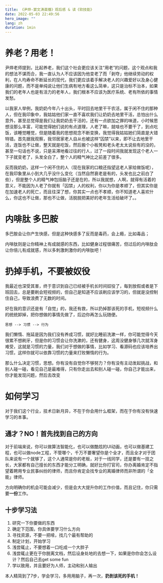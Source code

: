 ```yaml
---
title: 《尹烨-窦文涛直播》观后感 & 读《软技能》
date: 2022-05-03 22:49:56
hero_image: ""
lang: zh
duration: 1min
---
```




# 养老？用老！
尹烨老师提到，比起养老，我们这个社会更应该关注“用老”的问题，这个观点和我的想法不谋而合，我一直认为人不应该因为他变老了而「剥夺」他继续劳动的权利，在人均寿命不断延长的现代，我们更应该着手解决老人的兴趣爱好以及身心健康的问题，而不是单纯说让他们生病有地方看这么简单，这只是治标不治本，如果我们的老年人也是有活力的老年人，我们根本不应该为医疗系统、老有所依的事情发愁。

以我家人举例，我奶奶今年八十出头，平时回去地里干干农活，属于闲不住的那种人，但在我印象中，我姑姑他们家一直不喜欢我们让奶奶去地里干活，总怕出什么意外，甚至总觉得是我们让我奶奶去干活的，还有一点欲加之罪的味道，小时候思想没那么丰富，可能觉得她们说的有点道理，人老了嘛，就啥也不要干了，到点吃饭，该睡觉睡觉，但是随着我的思想观念不断变换，我觉得我姑姑她们简直是大错特错。首先据我观察，我邻居家老人自从也被这样“囚禁”以来，即不让去地里干活，连饭也不让做，整天就是吃饭，然后搬个小板凳和老头老太太说些有的没的，甚至一句话也不说，只是呆滞地看过往的行人，过了一段时间我就发现这个老人一下子就变老了，头发全白了，整个人的精气神比之前差了很多。

反而我奶奶，这样一个闲不住的人（现在我家的口粮还指望这老人家给做饭呢），在我印象里从小到大几乎没什么变化（当然自然衰老是有的，头发也比之前白了些），但是整个人的精气神包括脑子还是在的，所以我就想，人啊，就得有活着的意义，不能因为人老了你就有「囚禁」人的权利，你以为你是孝顺了，但其实你是在加速老人的死亡，而且往深了想，你其实一点也不孝顺，你不知道老人喜欢什么，你这也不让做，那也不让做，活脱脱把美好的老年生活给破坏了。。

# 内啡肽 多巴胺

多巴胺会让你产生快感，但是这种快感多了反而是毒药，会上瘾，比如毒品；

内啡肽则是让你精神上有成就感的东西，比如健身过程很痛苦，但过后的内啡肽会让你倍儿有成就感，所以多刺激刺激你的内啡肽吧！

# 扔掉手机，不要被奴役

我最近也深受其害，终于意识到自己已经被手机长时间奴役了，每到放假或者是下班回去，总是要刷会短视频的，但自己是知道不应该刷应该学习的，但就是没控制住自己，导致浪费了无数的时间。

好在我的意识还是有「自觉」的，我还有救，所以扔掉那该死的手机，短视频什么的统统卸掉，把你想做的事情先做了，后边你再怎么玩随便。


```mermaid
思想 --> 习惯 --> 行为
```

我们懒惰、拖延是因为我们没有养成习惯，就好比睡前洗漱一样，你可能觉得今天很累不想刷牙，但是你的习惯会让你洗漱的，还有健身，这周没健身够几次就浑身难受，这就是习惯的力量，我们对于想做的事情，比如学习、看源码也应该培养出习惯，这样你就可以依靠习惯的力量来打败懒惰的行为。

那么什么决定习惯，思想。你有没有自觉你不够努力？你有没有主动发起挑战，和别人碰一碰，看见自己是最难得，只有你走出去和别人碰一碰，你自己才能出来，你才能发现问题，然后去改变


# 如何学习

对于我们这个行业，技术日新月异，不在于你会用什么框架，而在于你有没有快速学习的本事。

## 通才？NO！首先找到自己的方向

对于前端来说，你可以做算法智能化，也可以做酷炫的UI动画，也可以做基建工程，也可以做node工程，不管哪个，千万不要奢望你是个全才，而且全才对于团队来说有一个就够了，这个人通常是你的老板，对于一线同学，还是要有一技之长，大家都有自己擅长的东西才能分工明确，就好比你打官司，你办离婚肯定不指望着聘用专业民事纠纷的律师，而且你肯定会找专业的离婚律师而非所谓的「全能」律师。

方向明确你的机会可能会减少，但是会大大提升你的工作价值，而且记住，你只需要**一份**工作。


## 十步学习法

1. 研究一下你要做的东西
2. 确定下范围，你具体要学习什么方向
3. 寻找资源，不要一把嗦，找几个最有帮助的
4. 制定计划，开始学习
5. 浅尝辄止，不要想着一口吃成一个大胖子
6. 浅尝辄止更在于你脱离文档，然后设身处地的去想一下，如果是你你会怎么设计？然后自己去get some fun
7. 学以致用，并且要好为人师，主动和别人输出

本人精简到了7步，学会学习，多用用脑子，再一次，**扔到该死的手机！**

